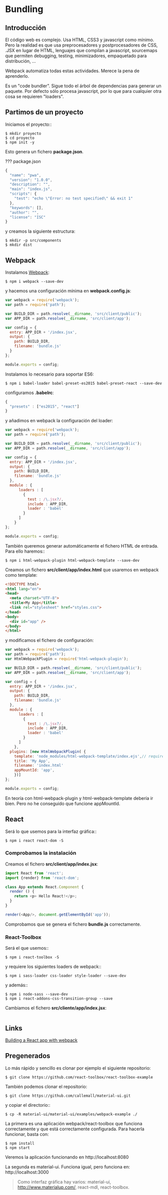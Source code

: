 # Bundling

## Introducción
El código web es complejo. Usa HTML, CSS3 y javascript como mínimo. Pero la realidad es que usa preprocesadores y postprocesadores de CSS, .JSX en lugar de HTML, lenguajes que compilan a javascript, sourcemaps que permiten debugging, testing, minimizadores, empaquetado para distribución, ...

Webpack automatiza todas estas actividades. Merece la pena de aprenderlo.

Es un "code bundler". Sigue todo el árbol de dependencias para generar un paquete. Por defecto sólo procesa javascript, por lo que para cualquier otra cosa se requieren "loaders".

## Partimos de un proyecto

Iniciamos el proyecto::
```
$ mkdir proyecto
$ cd proyecto
$ npm init -y
```

Esto genera un fichero **package.json**.

??? package.json
```js
{
  "name": "pwa",
  "version": "1.0.0",
  "description": "",
  "main": "index.js",
  "scripts": {
    "test": "echo \"Error: no test specified\" && exit 1"
  },
  "keywords": [],
  "author": "",
  "license": "ISC"
}
```

y creamos la siguiente estructura:
```
$ mkdir -p src/components
$ mkdir dist
```

## Webpack

Instalamos [Webpack](https://webpack.js.org/):
```
$ npm i webpack --save-dev
```

y hacemos una configuración mínima en **webpack.config.js**:

```js
var webpack = require('webpack');
var path = require('path');

var BUILD_DIR = path.resolve(__dirname, 'src/client/public');
var APP_DIR = path.resolve(__dirname, 'src/client/app');

var config = {
  entry: APP_DIR + '/index.jsx',
  output: {
    path: BUILD_DIR,
    filename: 'bundle.js'
  }
};

module.exports = config;
```

Instalamos lo necesario para soportar ES6:
```
$ npm i babel-loader babel-preset-es2015 babel-preset-react --save-dev
```

configuramos **.babelrc**:

```js
{
  "presets" : ["es2015", "react"]
}
```

y añadimos en webpack la configuración del loader:

```js hl_lines="13 14 15 16 17 18 19 20 21"
var webpack = require('webpack');
var path = require('path');

var BUILD_DIR = path.resolve(__dirname, 'src/client/public');
var APP_DIR = path.resolve(__dirname, 'src/client/app');

var config = {
  entry: APP_DIR + '/index.jsx',
  output: {
    path: BUILD_DIR,
    filename: 'bundle.js'
  },
  module : {
      loaders : [
        {
          test : /\.jsx?/,
          include : APP_DIR,
          loader : 'babel'
        }
      ]
    }
};

module.exports = config;
```

También queremos generar automáticamente el fichero HTML de entrada. Para ello haremos::
```
$ npm i html-webpack-plugin html-webpack-template --save-dev
```
Creamos un fichero **src/client/app/index.html** que usaremos en webpack como template:

```html
<!DOCTYPE html>
<html lang="en">
<head>
  <meta charset="UTF-8">
  <title>My App</title>
  <link rel="stylesheet" href="styles.css">
</head>
<body>
  <div id="app" />
</body>
</html>
```

y modificamos el fichero de configuración:

```js
var webpack = require('webpack');
var path = require('path');
var HtmlWebpackPlugin = require('html-webpack-plugin');

var BUILD_DIR = path.resolve(__dirname, 'src/client/public');
var APP_DIR = path.resolve(__dirname, 'src/client/app');

var config = {
  entry: APP_DIR + '/index.jsx',
  output: {
    path: BUILD_DIR,
    filename: 'bundle.js'
  },
  module : {
      loaders : [
        {
          test : /\.jsx?/,
          include : APP_DIR,
          loader : 'babel'
        }
      ]
    },
  plugins: [new HtmlWebpackPlugin( {
    template: 'node_modules/html-webpack-template/index.ejs',// require('html-webpack-template'),
    title: 'My App',
    filename: 'index.html'
    appMountId: 'app',
    })]
};

module.exports = config;
```

En teoría con html-webpack-plugin y html-webpack-template debería ir bien. Pero no he conseguido que funcione appMountId.



## React

Será lo que usemos para la interfaz gráfica::
```
$ npm i react react-dom -S
```

### Comprobamos la instalación

Creamos el fichero **src/client/app/index.jsx**:

```js
import React from 'react';
import {render} from 'react-dom';

class App extends React.Component {
  render () {
    return <p> Hello React!</p>;
  }
}

render(<App/>, document.getElementById('app'));
```

Comprobamos que se genera el fichero **bundle.js** correctamente.


### React-Toolbox

Será el que usemos::
```
$ npm i react-toolbox -S
```

y requiere los siguientes loaders de webpack::
```
$ npm i sass-loader css-loader style-loader --save-dev
```

y además::
```
$ npm i node-sass --save-dev
$ npm i react-addons-css-transition-group --save
```

Cambiamos el fichero **src/cliente/app/index.jsx**:

```js
```

## Links

[Building a React app with webpack](https://egghead.io/lessons/react-building-a-react-js-app-up-and-running-with-react-and-webpack)

## Pregenerados
Lo más rápido y sencillo es clonar por ejemplo el siguiente repositorio:
```
$ git clone https://github.com/react-toolbox/react-toolbox-example
```

También podemos clonar el repositorio:
```
$ git clone https://github.com/callemall/material-ui.git
```

y copiar el directorio::
```
$ cp -R material-ui/material-ui/examples/webpack-example ./
```

La primera es una aplicación webpack/react-toolbox que funciona correctamente y que está correctamente configurada. Para hacerla funcionar, basta con:
```
$ npm install
$ npm start
```

Veremos la aplicación funcionando en http://localhost:8080

La segunda es material-ui. Funciona igual, pero funciona en: http://localhost:3000


> Como interfaz gráfica hay varios: material-ui, http://www.materialup.com/, react-mdl, react-toolbox.
